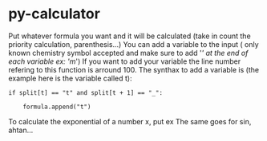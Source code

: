# py-calculator
Put whatever formula you want and it will be calculated (take in count the priority calculation, parenthesis...)
You can add a variable to the input ( only known chemistry symbol accepted and make sure to add '_' at the end of each variable ex: 'm_') 
If you want to add your variable the line number refering to this function is arround 100.
The synthax to add a variable is (the example here is the variable called t):

    if split[t] == "t" and split[t + 1] == "_":

        formula.append("t")

To calculate the exponential of a number x, put ex
The same goes for sin, ahtan...
